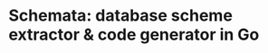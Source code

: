 Schemata: database scheme extractor & code generator in Go
==========================================================
